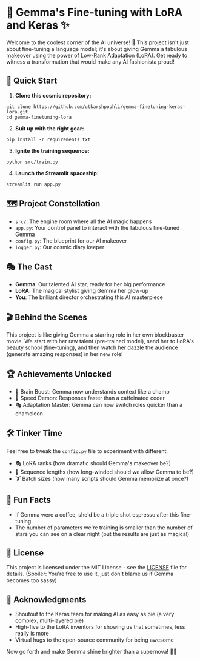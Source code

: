 # 🧠 Gemma's Fine-tuning with LoRA and Keras ✨

Welcome to the coolest corner of the AI universe! 🌟 This project isn't just about fine-tuning a language model; it's about giving Gemma a fabulous makeover using the power of Low-Rank Adaptation (LoRA). Get ready to witness a transformation that would make any AI fashionista proud!

## 🚀 Quick Start

1. **Clone this cosmic repository:**

```
git clone https://github.com/utkarshpophli/gemma-finetuning-keras-lora.git
cd gemma-finetuning-lora
```

2. **Suit up with the right gear:**
```
pip install -r requirements.txt
```

3. **Ignite the training sequence:**
```
python src/train.py
```

4. **Launch the Streamlit spaceship:**
```
streamlit run app.py
```

## 🗺️ Project Constellation

- `src/`: The engine room where all the AI magic happens
- `app.py`: Your control panel to interact with the fabulous fine-tuned Gemma
- `config.py`: The blueprint for our AI makeover
- `logger.py`: Our cosmic diary keeper

## 🎭 The Cast

- **Gemma**: Our talented AI star, ready for her big performance
- **LoRA**: The magical stylist giving Gemma her glow-up
- **You**: The brilliant director orchestrating this AI masterpiece

## 🎬 Behind the Scenes

This project is like giving Gemma a starring role in her own blockbuster movie. We start with her raw talent (pre-trained model), send her to LoRA's beauty school (fine-tuning), and then watch her dazzle the audience (generate amazing responses) in her new role!

## 🏆 Achievements Unlocked

- 🧠 Brain Boost: Gemma now understands context like a champ
- 🚀 Speed Demon: Responses faster than a caffeinated coder
- 🎭 Adaptation Master: Gemma can now switch roles quicker than a chameleon

## 🛠️ Tinker Time

Feel free to tweak the `config.py` file to experiment with different:
- 🎭 LoRA ranks (how dramatic should Gemma's makeover be?)
- 📏 Sequence lengths (how long-winded should we allow Gemma to be?)
- 🏋️ Batch sizes (how many scripts should Gemma memorize at once?)

## 🌈 Fun Facts

- If Gemma were a coffee, she'd be a triple shot espresso after this fine-tuning
- The number of parameters we're training is smaller than the number of stars you can see on a clear night (but the results are just as magical)

## 📜 License

This project is licensed under the MIT License - see the [LICENSE](LICENSE) file for details. (Spoiler: You're free to use it, just don't blame us if Gemma becomes too sassy)

## 🙌 Acknowledgments

- Shoutout to the Keras team for making AI as easy as pie (a very complex, multi-layered pie)
- High-five to the LoRA inventors for showing us that sometimes, less really is more
- Virtual hugs to the open-source community for being awesome

Now go forth and make Gemma shine brighter than a supernova! 🌟✨